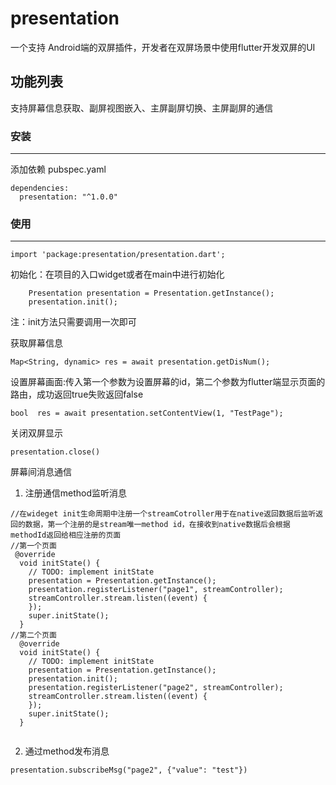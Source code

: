 # presentation

一个支持 Android端的双屏插件，开发者在双屏场景中使用flutter开发双屏的UI

## 功能列表

支持屏幕信息获取、副屏视图嵌入、主屏副屏切换、主屏副屏的通信

### 安装

---

添加依赖 pubspec.yaml

```
dependencies:
  presentation: "^1.0.0"
```

### 使用

---

`import 'package:presentation/presentation.dart';`

初始化：在项目的入口widget或者在main中进行初始化

```
    Presentation presentation = Presentation.getInstance();
    presentation.init();
```

注：init方法只需要调用一次即可

获取屏幕信息

```
Map<String, dynamic> res = await presentation.getDisNum();
```

设置屏幕画面:传入第一个参数为设置屏幕的id，第二个参数为flutter端显示页面的路由，成功返回true失败返回false

```
bool  res = await presentation.setContentView(1, "TestPage");
```

关闭双屏显示

```
presentation.close()
```

屏幕间消息通信

1. 注册通信method监听消息

```
//在wideget init生命周期中注册一个streamCotroller用于在native返回数据后监听返回的数据，第一个注册的是stream唯一method id，在接收到native数据后会根据methodId返回给相应注册的页面
//第一个页面
 @override
  void initState() {
    // TODO: implement initState
    presentation = Presentation.getInstance();
    presentation.registerListener("page1", streamController);
    streamController.stream.listen((event) {
    });
    super.initState();
  }
//第二个页面
  @override
  void initState() {
    // TODO: implement initState
    presentation = Presentation.getInstance();
    presentation.init();
    presentation.registerListener("page2", streamController);
    streamController.stream.listen((event) {
    });
    super.initState();
  }


```

2. 通过method发布消息

```
presentation.subscribeMsg("page2", {"value": "test"})
```
